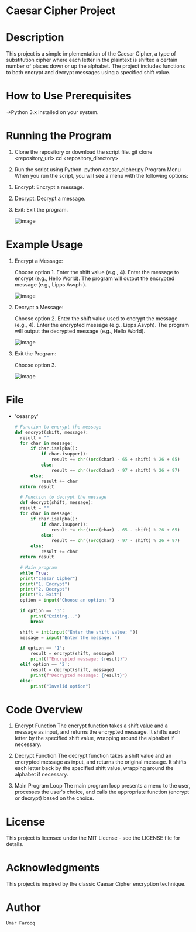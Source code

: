 # Caesar Cipher Project

# Description

This project is a simple implementation of the Caesar Cipher, a type of substitution cipher where each letter in the plaintext is shifted a certain number of places down or up the alphabet. The project includes functions to both encrypt and decrypt messages using a specified shift value.

# How to Use  Prerequisites

->Python 3.x installed on your system.

# Running the Program

1. Clone the repository or download the script file.
git clone <repository_url>
cd <repository_directory>

2. Run the script using Python.
python caesar_cipher.py
Program Menu
When you run the script, you will see a menu with the following options:

1) Encrypt: Encrypt a message.

2) Decrypt: Decrypt a message.

3) Exit: Exit the program.
   
      ![image](https://github.com/umarfarooq003/PRODIGY-CS-1/assets/174965538/c8e400e8-10ac-4451-a79a-ecbd1e5be1a4)

# Example Usage
1. Encrypt a Message:
   
   Choose option 1.
   Enter the shift value (e.g., 4).
   Enter the message to encrypt (e.g., Hello World).
   The program will output the encrypted message (e.g., Lipps Asvph ).

    ![image](https://github.com/umarfarooq003/PRODIGY-CS-1/assets/174965538/7358a36a-44f2-4fa8-8c1c-13f969ecbf0e)

2. Decrypt a Message:
   
   Choose option 2.
   Enter the shift value used to encrypt the message (e.g., 4).
   Enter the encrypted message (e.g., Lipps Asvph).
   The program will output the decrypted message (e.g., Hello World).

    ![image](https://github.com/umarfarooq003/PRODIGY-CS-1/assets/174965538/3bf102ed-2151-428c-bbfa-1fafcbf80889)

3. Exit the Program:
   
   Choose option 3.

    ![image](https://github.com/umarfarooq003/PRODIGY-CS-1/assets/174965538/aaa67c44-7365-4e45-8a79-3917b3c873c9)

# File
- 'ceasr.py'
  ```python
  # Function to encrypt the message
  def encrypt(shift, message):
    result = ""
    for char in message:
        if char.isalpha():
            if char.isupper():
                result += chr((ord(char) - 65 + shift) % 26 + 65)
            else:
                result += chr((ord(char) - 97 + shift) % 26 + 97)
        else:
            result += char
    return result

    # Function to decrypt the message
    def decrypt(shift, message):
    result = ""
    for char in message:
        if char.isalpha():
            if char.isupper():
                result += chr((ord(char) - 65 - shift) % 26 + 65)
            else:
                result += chr((ord(char) - 97 - shift) % 26 + 97)
        else:
            result += char
    return result

    # Main program
    while True:
    print("Caesar Cipher")
    print("1. Encrypt")
    print("2. Decrypt")
    print("3. Exit")
    option = input("Choose an option: ")

    if option == '3':
        print("Exiting...")
        break

    shift = int(input("Enter the shift value: "))
    message = input("Enter the message: ")

    if option == '1':
        result = encrypt(shift, message)
        print(f"Encrypted message: {result}")
    elif option == '2':
        result = decrypt(shift, message)
        print(f"Decrypted message: {result}")
    else:
        print("Invalid option")
  ```

# Code Overview

1) Encrypt Function
The encrypt function takes a shift value and a message as input, and returns the encrypted message. It shifts each letter by the specified shift value, wrapping around the alphabet if necessary.

2) Decrypt Function
The decrypt function takes a shift value and an encrypted message as input, and returns the original message. It shifts each letter back by the specified shift value, wrapping around the alphabet if necessary.

3) Main Program Loop
The main program loop presents a menu to the user, processes the user's choice, and calls the appropriate function (encrypt or decrypt) based on the choice.

# License
This project is licensed under the MIT License - see the LICENSE file for details.

# Acknowledgments
This project is inspired by the classic Caesar Cipher encryption technique.
# Author 
`Umar Farooq`
